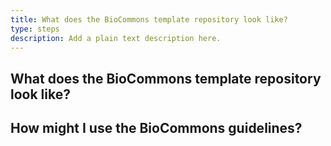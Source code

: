 ```yaml
---
title: What does the BioCommons template repository look like?
type: steps
description: Add a plain text description here.
---
```



## What does the BioCommons template repository look like?


## How might I use the BioCommons guidelines?

